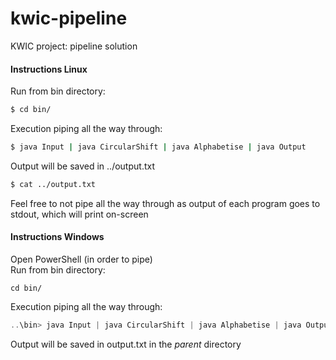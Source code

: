 # kwic-pipeline
KWIC project: pipeline solution 
#### Instructions Linux
Run from bin directory:
```bash
$ cd bin/
```
Execution piping all the way through:
```bash
$ java Input | java CircularShift | java Alphabetise | java Output
```
Output will be saved in ../output.txt
```bash
$ cat ../output.txt
```
Feel free to not pipe all the way through as output of each program goes to stdout, which will print on-screen

#### Instructions Windows
Open PowerShell (in order to pipe)  
Run from bin directory:
```
cd bin/
```
Execution piping all the way through:
```powershell
..\bin> java Input | java CircularShift | java Alphabetise | java Output
```
Output will be saved in output.txt in the *parent* directory

